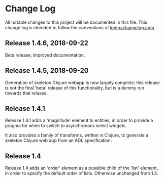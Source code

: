 # Change Log
All notable changes to this project will be documented in this file. This change log is intended to follow the conventions of [keepachangelog.com](http://keepachangelog.com/).

## Release 1.4.6, 2018-09-22

Beta release; improved documentation.

## Release 1.4.5, 2018-09-20

Generation of skeleton Clojure webapp is now largely complete; this release is not the final 'beta' release of this functionality, but is a dummy run towards that release.

## Release 1.4.1

Release 1.4.1 adds a 'magnitude' element to entities, in order to provide a pragma for when
to switch to asynchronous select widgets.

It also provides a family of transforms, written in Clojure, to generate a skeleton Clojure
web app from an ADL specification.

## Release 1.4

Release 1.4 adds an 'order' element as a possible child of the 'list' element, in order to specify the default order of lists. Otherwise unchanged from 1.3.
